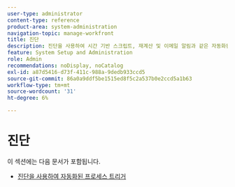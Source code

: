 ```yaml
---
user-type: administrator
content-type: reference
product-area: system-administration
navigation-topic: manage-workfront
title: 진단
description: 진단을 사용하여 시간 기반 스크립트, 재계산 및 이메일 알림과 같은 자동화된 프로세스를 수동으로 트리거할 수 있습니다.
feature: System Setup and Administration
role: Admin
recommendations: noDisplay, noCatalog
exl-id: a87d5416-d73f-411c-988a-9dedb933ccd5
source-git-commit: 86a0a9ddf5be1515ed8f5c2a537b0e2ccd5a1b63
workflow-type: tm+mt
source-wordcount: '31'
ht-degree: 6%

---
```


# 진단

이 섹션에는 다음 문서가 포함됩니다.

* [진단을 사용하여 자동화된 프로세스 트리거](../../../administration-and-setup/manage-workfront/run-diagnostics/use-diagnostics-to-trigger-automated-processes.md)
